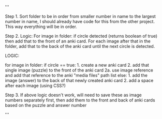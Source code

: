 '''

Step 1. Sort folder to be in order from smaller number in name to the largest number in name, I should already have
code for this from the other project. This way everything will be in order.

Step 2. Logic: For image in folder: if circle detected (returns boolean of true) then add that to the front of an anki
card.  For each image after that in the folder, add that to the back of the anki card until the next
circle is detected.

LOGIC:

for image in folder:
    if circle == true:
        1. create a new anki card
        2. add that single image (puzzle) to the front of the anki card
            2a. use image reference and add that reference to the anki "media files" path list
    else:
        1. add the image (answer) to the back of that newly created anki card
        2. add a space after each image (using CSS?)

Step 3. If above logic doesn't work, will need to save these as image numbers separately first, then add them
to the front and back of anki cards based on the puzzle and answer number



'''
